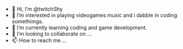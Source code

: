 - 👋 Hi, I’m @twitchShy
- 👀 I’m interested in playing videogames music and i dabble in coding somethimgs.
- 🌱 I’m currently learning coding and game development.
- 💞️ I’m looking to collaborate on ...
- 📫 How to reach me ...

<!---
twitchShy/twitchShy is a ✨ special ✨ repository because its `README.md` (this file) appears on your GitHub profile.
You can click the Preview link to take a look at your changes.
--->
